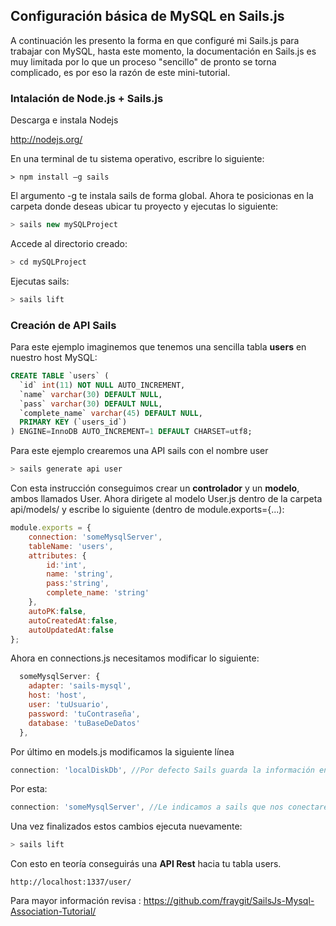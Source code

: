 ## Configuración básica de MySQL en Sails.js

A continuación les presento la forma en que configuré mi Sails.js para trabajar con MySQL, hasta este momento, la documentación en Sails.js es muy limitada por lo que un proceso "sencillo" de pronto se torna complicado, es por eso la razón de este mini-tutorial.

### Intalación de Node.js + Sails.js
Descarga e instala Nodejs 

http://nodejs.org/ 

En una terminal de tu sistema operativo, escribre lo siguiente:

```
> npm install –g sails
```

El argumento -g te instala sails de forma global. Ahora te posicionas en la carpeta donde deseas ubicar tu proyecto y ejecutas lo siguiente:
```javascript
> sails new mySQLProject
```

Accede al directorio creado:
```javascript
> cd mySQLProject
```

Ejecutas sails:
```javascript
> sails lift
```

### Creación de API Sails

Para este ejemplo imaginemos que tenemos una sencilla tabla **users** en nuestro host MySQL:

```SQL
CREATE TABLE `users` (
  `id` int(11) NOT NULL AUTO_INCREMENT,
  `name` varchar(30) DEFAULT NULL,
  `pass` varchar(30) DEFAULT NULL,
  `complete_name` varchar(45) DEFAULT NULL,
  PRIMARY KEY (`users_id`)
) ENGINE=InnoDB AUTO_INCREMENT=1 DEFAULT CHARSET=utf8;
```
Para este ejemplo crearemos una API sails con el nombre user

```javascript
> sails generate api user
```
Con esta instrucción conseguimos crear un **controlador** y un **modelo**, ambos llamados User. Ahora dirigete al modelo User.js dentro de la carpeta api/models/ y escribe lo siguiente (dentro de module.exports={...):

```javascript
module.exports = {
	connection: 'someMysqlServer',
	tableName: 'users',
  	attributes: {
  		id:'int',
  		name: 'string',
  		pass:'string',
  		complete_name: 'string'
  	},
  	autoPK:false,
  	autoCreatedAt:false,
  	autoUpdatedAt:false
};
```

Ahora en connections.js necesitamos modificar lo siguiente:

```javascript
  someMysqlServer: {
    adapter: 'sails-mysql',
    host: 'host',
    user: 'tuUsuario',
    password: 'tuContraseña',
    database: 'tuBaseDeDatos'
  },
```
Por último en models.js modificamos la siguiente línea

```javascript
connection: 'localDiskDb', //Por defecto Sails guarda la información en disco
```
Por esta:
```javascript
connection: 'someMysqlServer', //Le indicamos a sails que nos conectaremos con MySQL
```

Una vez finalizados estos cambios ejecuta nuevamente:

```javascript
> sails lift
```

Con esto en teoría conseguirás una **API Rest** hacia tu tabla users.
```
http://localhost:1337/user/
```
Para mayor información revisa : https://github.com/fraygit/SailsJs-Mysql-Association-Tutorial/




